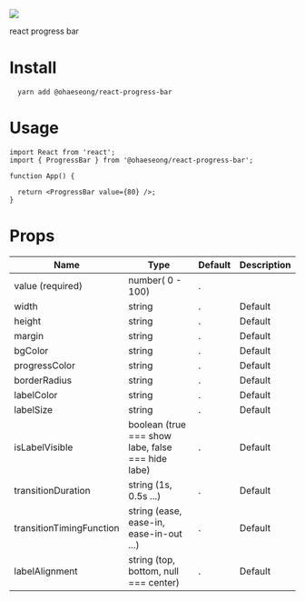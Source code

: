 ![](https://images.velog.io/images/alskt0419/post/7517c720-e26c-4b7c-82f0-c16fb1652ea2/progress_preview.gif)

react progress bar

# Install 
```
  yarn add @ohaeseong/react-progress-bar
```

# Usage

```
import React from 'react';
import { ProgressBar } from '@ohaeseong/react-progress-bar';

function App() {

  return <ProgressBar value={80} />;
}

```

# Props
| Name | Type | Default | Description |
| ------ | --- | --- | ------- |
| value (required)|  number( 0 - 100)    |.    |         |
| width | string |.    | Default |
| height | string |.    | Default |
| margin | string |.    | Default |
| bgColor | string |.    | Default |
| progressColor | string |.    | Default |
| borderRadius | string |.    | Default |
| labelColor |  string |.    | Default |
| labelSize | string |.    | Default |
| isLabelVisible | boolean (true === show labe, false === hide labe) |.    | Default |
| transitionDuration | string (1s, 0.5s ...) |.    | Default ||    progressColor   |.    |.    | Default |
| transitionTimingFunction |string (ease, ease-in, ease-in-out ...) |.    | Default |
| labelAlignment | string (top, bottom, null === center) |.    | Default |





